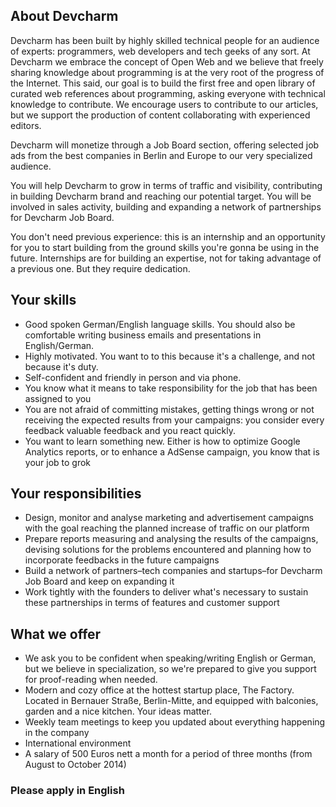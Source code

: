 ## About Devcharm

Devcharm has been built by highly skilled technical people for an audience of experts: programmers, web developers and tech geeks of any sort. At Devcharm we embrace the concept of Open Web and we believe that freely sharing knowledge about programming is at the very root of the progress of the Internet. This said, our goal is to build the first free and open library of curated web references about programming, asking everyone with technical knowledge to contribute. We encourage users to contribute to our articles, but we support the production of content collaborating with experienced editors.

Devcharm will monetize through a Job Board section, offering selected job ads from the best companies in Berlin and Europe to our very specialized audience.

You will help Devcharm to grow in terms of traffic and visibility, contributing in building Devcharm brand and reaching our potential target. You will be involved in sales activity, building and expanding a network of partnerships for Devcharm Job Board.

You don't need previous experience: this is an internship and an opportunity for you to start building from the ground skills you're gonna be using in the future. Internships are for building an expertise, not for taking advantage of a previous one. But they require dedication.


## Your skills

- Good spoken German/English language skills. You should also be comfortable writing business emails and presentations in English/German.
- Highly motivated. You want to to this because it's a challenge, and not because it's duty.
- Self-confident and friendly in person and via phone.
- You know what it means to take responsibility for the job that has been assigned to you
- You are not afraid of committing mistakes, getting things wrong or not receiving the expected results from your campaigns: you consider every feedback valuable feedback and you react quickly.
- You want to learn something new. Either is how to optimize Google Analytics reports, or to enhance a AdSense campaign, you know that is your job to grok


## Your responsibilities

- Design, monitor and analyse marketing and advertisement campaigns with the goal reaching the planned increase of traffic on our platform
- Prepare reports measuring and analysing the results of the campaigns, devising solutions for the problems encountered and planning how to incorporate feedbacks in the future campaigns
- Build a network of partners–tech companies and startups–for Devcharm Job Board and keep on expanding it
- Work tightly with the founders to deliver what's necessary to sustain these partnerships in terms of features and customer support


## What we offer

- We ask you to be confident when speaking/writing English or German, but we believe in specialization, so we're prepared to give you support for proof-reading when needed.
- Modern and cozy office at the hottest startup place, The Factory. Located in Bernauer Straße, Berlin-Mitte, and equipped with balconies, garden and a nice kitchen.
Your ideas matter.
- Weekly team meetings to keep you updated about everything happening in the company
- International environment
- A salary of 500 Euros nett a month for a period of three months (from August to October 2014)

### Please apply in English
